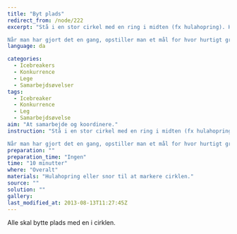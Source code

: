 ```yaml
---
title: "Byt plads"
redirect_from: /node/222
excerpt: "Stå i en stor cirkel med en ring i midten (fx hulahopring). Herfra skal alle bytte plads med en anden i cirklen. Når man bytter plads skal begge løbe igennem ringen i midten af cirklen.

Når man har gjort det en gang, opstiller man et mål for hvor hurtigt gruppen kan bytte plads."
language: da

categories:
  - Icebreakers
  - Konkurrence
  - Lege
  - Samarbejdsøvelser
tags:
  - Icebreaker
  - Konkurrence
  - Leg
  - Samarbejdsøvelse
aim: "At samarbejde og koordinere."
instruction: "Stå i en stor cirkel med en ring i midten (fx hulahopring). Herfra skal alle bytte plads med en anden i cirklen. Når man bytter plads skal begge løbe igennem ringen i midten af cirklen.

Når man har gjort det en gang, opstiller man et mål for hvor hurtigt gruppen kan bytte plads."
preparation: ""
preparation_time: "Ingen"
time: "10 minutter"
where: "Overalt"
materials: "Hulahopring eller snor til at markere cirklen."
source: ""
solution: ""
gallery:
last_modified_at: 2013-08-13T11:27:45Z
---
```

Alle skal bytte plads med en i cirklen.

